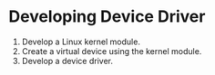# Developing Device Driver
1. Develop a Linux kernel module.
2. Create a virtual device using the kernel module.
3. Develop a device driver.
